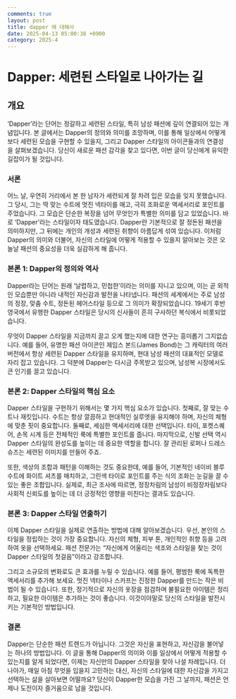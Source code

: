 ```yaml
---
comments: true
layout: post
title: dapper 에 대해서
date: 2025-04-13 05:00:38 +0900
category: 2025-4
---
```


# Dapper: 세련된 스타일로 나아가는 길

## 개요
‘Dapper’라는 단어는 정갈하고 세련된 스타일, 특히 남성 패션에 깊이 연결되어 있는 개념입니다. 본 글에서는 Dapper의 정의와 의미를 조망하며, 이를 통해 일상에서 어떻게 보다 세련된 모습을 구현할 수 있을지, 그리고 Dapper 스타일의 아이콘들과의 연결성을 살펴보겠습니다. 당신이 새로운 패션 감각을 찾고 있다면, 이번 글이 당신에게 유익한 길잡이가 될 것입니다.

### 서론
어느 날, 우연히 거리에서 본 한 남자가 세련되게 잘 차려 입은 모습을 잊지 못했습니다. 그 당시, 그는 딱 맞는 수트에 멋진 넥타이를 매고, 극히 조화로운 액세서리로 포인트를 주었습니다. 그 모습은 단순한 복장을 넘어 무엇인가 특별한 의미를 담고 있었습니다. 바로 ‘Dapper’라는 스타일이자 태도였습니다. Dapper란 기본적으로 잘 정돈된 패션을 의미하지만, 그 뒤에는 개인의 개성과 세련된 취향이 아름답게 섞여 있습니다. 이처럼 Dapper의 의미와 더불어, 자신의 스타일에 어떻게 적용할 수 있을지 알아보는 것은 오늘날 패션의 중요성을 더욱 실감하게 해 줍니다.

### 본론 1: Dapper의 정의와 역사
Dapper라는 단어는 원래 ‘날렵하고, 민첩한’이라는 의미를 지니고 있으며, 이는 곧 외적인 모습뿐만 아니라 내적인 자신감과 발전을 나타냅니다. 패션의 세계에서는 주로 남성의 정장, 맞춤 수트, 정돈된 헤어스타일 등으로 그 의미가 확장되었습니다. 19세기 후반 영국에서 유행한 Dapper 스타일은 당시의 신사들이 흔히 구사하던 복식에서 비롯되었습니다.

무엇이 Dapper 스타일을 지금까지 끌고 오게 했는지에 대한 연구는 흥미롭기 그지없습니다. 예를 들어, 유명한 패션 아이콘인 제임스 본드(James Bond)는 그 캐릭터의 여러 버전에서 항상 세련된 Dapper 스타일을 유지하며, 현대 남성 패션의 대표적인 모델로 자리 잡고 있습니다. 그 덕분에 Dapper는 다시금 주목받고 있으며, 남성복 시장에서도 큰 인기를 끌고 있습니다.

### 본론 2: Dapper 스타일의 핵심 요소
Dapper 스타일을 구현하기 위해서는 몇 가지 핵심 요소가 있습니다. 첫째로, 잘 맞는 수트나 재킷입니다. 수트는 항상 깔끔하고 현대적인 실루엣을 유지해야 하며, 자신의 체형에 맞춘 핏이 중요합니다. 둘째로, 세심한 액세서리에 대한 선택입니다. 타이, 포켓스퀘어, 손목 시계 등은 전체적인 룩에 특별한 포인트를 줍니다. 마지막으로, 신발 선택 역시 Dapper 스타일의 완성도를 높이는 데 중요한 역할을 합니다. 잘 관리된 로퍼나 드레스 슈즈는 세련된 이미지를 만들어 주죠.

또한, 색상의 조합과 패턴을 이해하는 것도 중요한데, 예를 들어, 기본적인 네이비 블루 수트에 화이트 셔츠를 매치하고, 그린색 타이로 포인트를 주는 식의 조화는 눈길을 끌 수 있는 좋은 조합입니다. 실제로, 최근 조사에 따르면, 정장차림의 남성이 비정장차림보다 사회적 신뢰도를 높이는 데 더 긍정적인 영향을 미친다는 결과도 있습니다.

### 본론 3: Dapper 스타일 연출하기
이제 Dapper 스타일을 실제로 연출하는 방법에 대해 알아보겠습니다. 우선, 본인의 스타일을 정립하는 것이 가장 중요합니다. 자신의 체형, 피부 톤, 개인적인 취향 등을 고려하여 옷을 선택하세요. 패션 전문가는 “자신에게 어울리는 색조와 스타일을 찾는 것이 Dapper 스타일의 첫걸음”이라고 강조합니다.

그리고 소규모의 변화로도 큰 효과를 누릴 수 있습니다. 예를 들어, 평범한 룩에 독특한 액세서리를 추가해 보세요. 멋진 넥타이나 스카프는 진정한 Dapper를 만드는 작은 비법이 될 수 있습니다. 또한, 정기적으로 자신의 옷장을 점검하며 불필요한 아이템은 정리하고, 필요한 아이템은 추가하는 것이 좋습니다. 이것이야말로 당신의 스타일을 발전시키는 기본적인 방법입니다.

### 결론
Dapper는 단순한 패션 트렌드가 아닙니다. 그것은 자신을 표현하고, 자신감을 불어넣는 하나의 방법입니다. 이 글을 통해 Dapper의 의미와 이를 일상에서 어떻게 적용할 수 있는지를 알게 되었다면, 이제는 자신만의 Dapper 스타일을 찾아 나설 차례입니다. 더 나아가, 매일 아침 무엇을 입을지 고민하는 대신, 자신의 스타일에 대한 자신감을 가지고 선택하는 삶을 살아보면 어떨까요? 당신이 Dapper한 모습을 가진 그 날까지, 패션은 언제나 도전이자 즐거움으로 남을 것입니다.